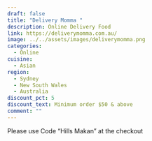 ```yaml
---
draft: false
title: "Delivery Momma "
description: Online Delivery Food
link: https://deliverymomma.com.au/
image: ../../assets/images/deliverymomma.png
categories:
  - Online
cuisine:
  - Asian
region:
  - Sydney
  - New South Wales
  - Australia
discount_pct: 5
discount_text: Minimum order $50 & above
comment: ""
---
```

Please use Code “Hills Makan” at the checkout
